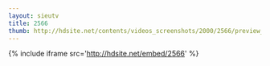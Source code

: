 ```yaml
---
layout: sieutv
title: 2566
thumb: http://hdsite.net/contents/videos_screenshots/2000/2566/preview_360p.mp4.jpg
---
```

{% include iframe src='http://hdsite.net/embed/2566' %}
 
